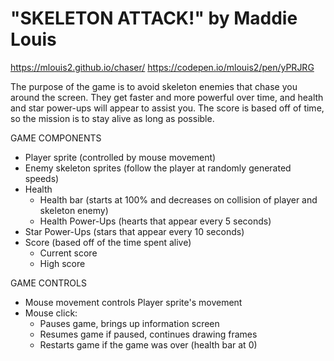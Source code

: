 # "SKELETON ATTACK!" by Maddie Louis

https://mlouis2.github.io/chaser/
https://codepen.io/mlouis2/pen/yPRJRG

The purpose of the game is to avoid skeleton enemies that chase you around the screen. They get faster and more powerful over time, and health and star power-ups will appear to assist you. The score is based off of time, so the mission is to stay alive as long as possible.

GAME COMPONENTS
  - Player sprite (controlled by mouse movement)
  - Enemy skeleton sprites (follow the player at randomly generated speeds)
  - Health
    - Health bar (starts at 100% and decreases on collision of player and skeleton enemy)
    - Health Power-Ups (hearts that appear every 5 seconds)
  - Star Power-Ups (stars that appear every 10 seconds)
  - Score (based off of the time spent alive)
    - Current score
    - High score

GAME CONTROLS
  - Mouse movement controls Player sprite's movement
  - Mouse click:
    - Pauses game, brings up information screen
    - Resumes game if paused, continues drawing frames
    - Restarts game if the game was over (health bar at 0)

